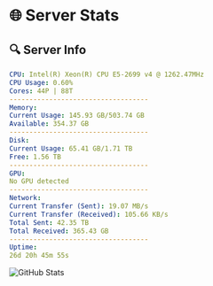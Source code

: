# 🌐 Server Stats
## 🔍 Server Info
```yaml
CPU: Intel(R) Xeon(R) CPU E5-2699 v4 @ 1262.47MHz
CPU Usage: 0.60%
Cores: 44P | 88T
-----------------------------------
Memory:
Current Usage: 145.93 GB/503.74 GB
Available: 354.37 GB
-----------------------------------
Disk:
Current Usage: 65.41 GB/1.71 TB
Free: 1.56 TB
-----------------------------------
GPU:
No GPU detected
-----------------------------------
Network:
Current Transfer (Sent): 19.07 MB/s
Current Transfer (Received): 105.66 KB/s
Total Sent: 42.35 TB
Total Received: 365.43 GB
-----------------------------------
Uptime:
26d 20h 45m 55s
```
![GitHub Stats](https://img.shields.io/badge/Updated-2025-04-03_18:08:44-blue)
